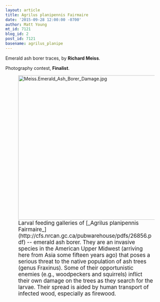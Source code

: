 ```yaml
---
layout: article
title: Agrilus planipennis Fairmaire
date: '2015-09-28 12:00:00 -0700'
author: Matt Young
mt_id: 7121
blog_id: 2
post_id: 7121
basename: agrilus_planipe
---
```

Emerald ash borer traces, by **Richard Meiss**.

Photography contest, **Finalist**.

<figure>
<img src="/PT/uploads/2015/Meiss.Emerald_Ash_Borer_Damage.jpg" alt="Meiss.Emerald_Ash_Borer_Damage.jpg" width="600" height="450" />
<figcaption markdown="span">
<big>Larval feeding galleries of [_Agrilus planipennis Fairmaire_](http://cfs.nrcan.gc.ca/pubwarehouse/pdfs/26856.pdf) -- emerald ash borer. They are an invasive species in the American Upper Midwest (arriving here from Asia some fifteen years ago) that poses a serious threat to the native population of ash trees (genus Fraxinus).  Some of their opportunistic enemies (e.g., woodpeckers and squirrels) inflict their own damage on the trees as they search for the larvae.  Their spread is aided by human transport of infected wood, especially as firewood.</big>

</figcaption>
</figure>
